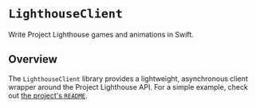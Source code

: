 # ``LighthouseClient``

Write Project Lighthouse games and animations in Swift.

## Overview

The `LighthouseClient` library provides a lightweight, asynchronous client wrapper around the Project Lighthouse API. For a simple example, check out [the project's `README`](https://github.com/fwcd/lighthouse-swift#example).
